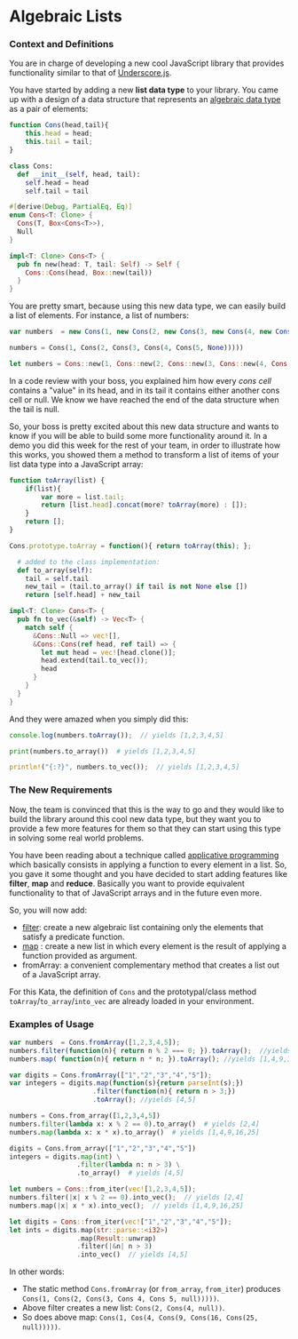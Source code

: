 # Algebraic Lists

### Context and Definitions

You are in charge of developing a new cool JavaScript library that provides functionality similar to that of [Underscore.js](http://underscorejs.org/).

You have started by adding a new  **list data type** to your library. You came up with a design of a data structure that represents an [algebraic data type](http://en.wikipedia.org/wiki/Algebraic_data_type) as a pair of elements:

```javascript
function Cons(head,tail){
    this.head = head;
    this.tail = tail;
}
```
```python
class Cons:
  def __init__(self, head, tail):
    self.head = head
    self.tail = tail
```
```rust
#[derive(Debug, PartialEq, Eq)]
enum Cons<T: Clone> {
  Cons(T, Box<Cons<T>>),
  Null
}

impl<T: Clone> Cons<T> {
  pub fn new(head: T, tail: Self) -> Self {
    Cons::Cons(head, Box::new(tail))
  }
}
```

You are pretty smart, because using this new data type, we can easily build a list of elements. For instance, a list of numbers:

```javascript
var numbers  = new Cons(1, new Cons(2, new Cons(3, new Cons(4, new Cons(5, null)))));
```
```python
numbers = Cons(1, Cons(2, Cons(3, Cons(4, Cons(5, None)))))
```
```rust
let numbers = Cons::new(1, Cons::new(2, Cons::new(3, Cons::new(4, Cons::new(5, Cons::Null)))));
```

In a code review with your boss, you explained him how every *cons cell* contains a "value" in its head, and in its tail it contains either another cons cell or null. We know we have reached the end of the data structure when the tail is null.

So, your boss is pretty excited about this new data structure and wants to know if you will be able to build some more  functionality around it. In a demo you did this week for the rest of your team, in order to illustrate how this works, you showed them a method to transform a list of items of your list data type into a JavaScript array:

```javascript
function toArray(list) {
	if(list){
		var more = list.tail;
		return [list.head].concat(more? toArray(more) : []);
	}
	return [];
}

Cons.prototype.toArray = function(){ return toArray(this); };
```
```python
  # added to the class implementation:
  def to_array(self):
    tail = self.tail
    new_tail = (tail.to_array() if tail is not None else [])
    return [self.head] + new_tail
```
```rust
impl<T: Clone> Cons<T> {
  pub fn to_vec(&self) -> Vec<T> {
    match self {
      &Cons::Null => vec![],
      &Cons::Cons(ref head, ref tail) => {
        let mut head = vec![head.clone()];
        head.extend(tail.to_vec());
        head
      }
    }
  }
}
```

And they were amazed when you simply did this:

```javascript
console.log(numbers.toArray());  // yields [1,2,3,4,5]
```
```python
print(numbers.to_array())  # yields [1,2,3,4,5]
```
```rust
println!("{:?}", numbers.to_vec());  // yields [1,2,3,4,5]
```

### The New Requirements

Now, the team is convinced that this is the way to go and they would like to build the library around this cool new data type, but they want you to provide a few more features for them so that they can start using this type in solving some real world problems.

You have been reading about a technique called  [applicative programming](http://quod.lib.umich.edu/s/spobooks/bbv9810.0001.001/1:15?rgn=div1;view=fulltext) which basically consists in applying a function to every element in a list.  So, you gave it some thought and you have decided to start adding features  like **filter**, **map** and **reduce**. Basically you want to provide equivalent functionality to that of JavaScript arrays and in the future even more.

So, you will now add:

 - [filter](https://developer.mozilla.org/en-US/docs/Web/JavaScript/Reference/Global_Objects/Array/filter?redirectlocale=en-US&redirectslug=JavaScript%2FReference%2FGlobal_Objects%2FArray%2Ffilter): create a new algebraic list containing only the elements that satisfy a predicate function. 
 - [map](https://developer.mozilla.org/en-US/docs/Web/JavaScript/Reference/Global_Objects/Array/filter?redirectlocale=en-US&redirectslug=JavaScript%2FReference%2FGlobal_Objects%2FArray%2Ffilter) : create a new list in which every element is the result of applying a function provided as argument.
 - fromArray:  a convenient complementary method  that creates a list out of a JavaScript array.

For this Kata, the definition of `Cons` and the prototypal/class method `toArray`/`to_array`/`into_vec` are already loaded in your environment.

### Examples of Usage

```javascript
var numbers  = Cons.fromArray([1,2,3,4,5]);
numbers.filter(function(n){ return n % 2 === 0; }).toArray();  //yields [2,4]
numbers.map( function(n){ return n * n; }).toArray(); //yields [1,4,9,16,25]

var digits = Cons.fromArray(["1","2","3","4","5"]);
var integers = digits.map(function(s){return parseInt(s);})
                     .filter(function(n){ return n > 3;})
                     .toArray(); //yields [4,5]
```
```python
numbers = Cons.from_array([1,2,3,4,5])
numbers.filter(lambda x: x % 2 == 0).to_array()  # yields [2,4]
numbers.map(lambda x: x * x).to_array()  # yields [1,4,9,16,25]

digits = Cons.from_array(["1","2","3","4","5"])
integers = digits.map(int) \
                 .filter(lambda n: n > 3) \
                 .to_array()  # yields [4,5]
```
```rust
let numbers = Cons::from_iter(vec![1,2,3,4,5]);
numbers.filter(|x| x % 2 == 0).into_vec();  // yields [2,4]
numbers.map(|x| x * x).into_vec();  // yields [1,4,9,16,25]

let digits = Cons::from_iter(vec!["1","2","3","4","5"]);
let ints = digits.map(str::parse::<i32>)
                 .map(Result::unwrap)
                 .filter(|&n| n > 3)
                 .into_vec()  // yields [4,5]
```

In other words:

 - The static method `Cons.fromArray` (or `from_array`, `from_iter`) produces `Cons(1, Cons(2, Cons(3, Cons 4, Cons 5, null)))))`.
  - Above filter creates a new list: `Cons(2, Cons(4, null))`.
 -  So does above map:  `Cons(1, Cos(4, Cons(9, Cons(16, Cons(25, null)))))`.
